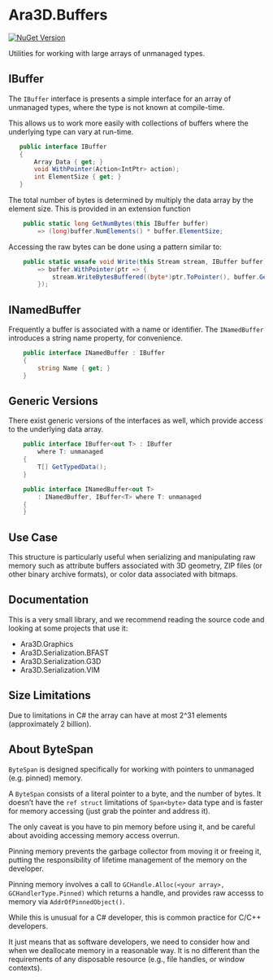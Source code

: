 ﻿# Ara3D.Buffers

[![NuGet Version](https://img.shields.io/nuget/v/Ara3D.Buffers)](https://www.nuget.org/packages/Ara3D.Buffers)

Utilities for working with large arrays of unmanaged types. 

## IBuffer

The `IBuffer` interface is presents a simple interface for an 
array of unmanaged types, where the type is not known at compile-time. 

This allows us to work more easily with collections of buffers where the 
underlying type can vary at run-time. 
 
 ```csharp
    public interface IBuffer
    {
        Array Data { get; }
        void WithPointer(Action<IntPtr> action);
        int ElementSize { get; }
    }
```

The total number of bytes is determined by multiply the data array by the element size.
This is provided in an extension function

```csharp
    public static long GetNumBytes(this IBuffer buffer)
        => (long)buffer.NumElements() * buffer.ElementSize;
```

Accessing the raw bytes can be done using a pattern similar to:

```csharp
    public static unsafe void Write(this Stream stream, IBuffer buffer)
        => buffer.WithPointer(ptr => {
            stream.WriteBytesBuffered((byte*)ptr.ToPointer(), buffer.GetNumBytes());
        });
```

## INamedBuffer

Frequently a buffer is associated with a name or identifier. 
The `INamedBuffer` introduces a string name property, for convenience.   

```csharp
    public interface INamedBuffer : IBuffer
    {
        string Name { get; }
    }
```

## Generic Versions

There exist generic versions of the interfaces as well, which provide access to the underlying data array.  

```csharp
    public interface IBuffer<out T> : IBuffer
        where T: unmanaged
    {
        T[] GetTypedData();
    }

    public interface INamedBuffer<out T> 
        : INamedBuffer, IBuffer<T> where T: unmanaged
    {
    }
```

## Use Case

This structure is particularly useful when serializing and manipulating raw memory such 
as attribute buffers associated with 3D geometry, ZIP files (or other binary archive formats), 
or color data associated with bitmaps. 

## Documentation 

This is a very small library, and we recommend reading the source code and looking at some projects 
that use it:

* Ara3D.Graphics
* Ara3D.Serialization.BFAST
* Ara3D.Serialization.G3D
* Ara3D.Serialization.VIM

## Size Limitations

Due to limitations in C# the array can have at most 2^31 
elements (approximately 2 billion). 

## About ByteSpan 

`ByteSpan` is designed specifically for working with pointers to unmanaged (e.g. pinned) memory. 

A `ByteSpan` consists of a literal pointer to a byte, and the number of bytes. 
It doesn’t have the `ref struct` limitations of `Span<byte>` data type and is faster 
for memory accessing (just grab the pointer and address it). 

The only caveat is you have to pin memory before using it, and be careful about avoiding accessing 
memory access overrun. 

Pinning memory prevents the garbage collector from moving it or freeing it, putting the responsibility of lifetime 
management of the memory on the developer. 

Pinning memory involves a call to `GCHandle.Alloc(<your array>, GCHandlerType.Pinned)` which returns a handle, 
and provides raw accesss to memory via `AddrOfPinnedObject()`.

While this is unusual for a C# developer, this is common practice for C/C++ developers.

It just means that as software developers, we need to consider how and when we deallocate memory in a reasonable way. 
It is no different than the requirements of any disposable resource (e.g., file handles, or window contexts). 



